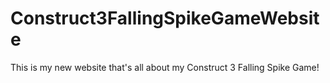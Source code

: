 # Construct3FallingSpikeGameWebsite
This is my new website that's all about my Construct 3 Falling Spike Game!
